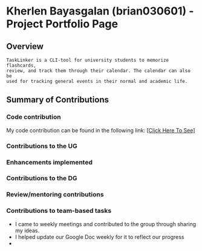 # Kherlen Bayasgalan (brian030601) - Project Portfolio Page

## Overview

    TaskLinker is a CLI-tool for university students to memorize flashcards,
    review, and track them through their calendar. The calendar can also be
    used for tracking general events in their normal and academic life.

## Summary of Contributions

### Code contribution

My code contribution can be found in the following link:
[[Click Here To See] ](https://nus-cs2113-ay2324s1.github.io/tp-dashboard/?search=brian030601&breakdown=false&sort=groupTitle%20dsc&sortWithin=title&since=2023-09-22&timeframe=commit&mergegroup=&groupSelect=groupByRepos)

### Contributions to the UG

### Enhancements implemented

### Contributions to the DG

### Review/mentoring contributions

### Contributions to team-based tasks

- I came to weekly meetings and contributed to the group through sharing my ideas.
- I helped update our Google Doc weekly for it to reflect our progress
- 